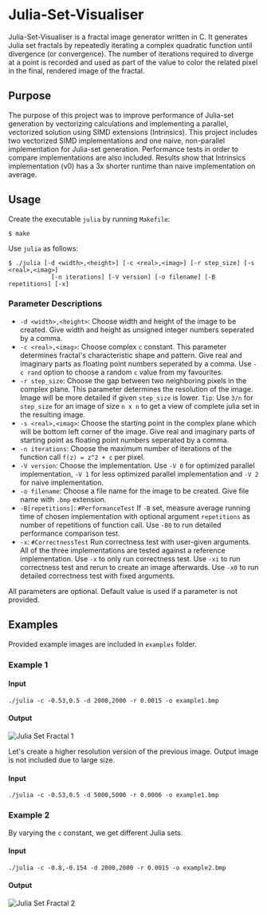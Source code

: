 # Julia-Set-Visualiser
Julia-Set-Visualiser is a fractal image generator written in C. It generates Julia set fractals by repeatedly iterating a complex quadratic function until divergence (or convergence). The number of iterations required to diverge at a point is recorded and used as part of the value to color the related pixel in the final, rendered image of the fractal.

## Purpose
The purpose of this project was to improve performance of Julia-set generation by vectorizing calculations and implementing a parallel, vectorized solution using SIMD extensions (Intrinsics). This project includes two vectorized SIMD implementations and one naive, non-parallel implementation for Julia-set generation. Performance tests in order to compare implementations are also included. Results show that Intrinsics implementation (v0) has a 3x shorter runtime than naive implementation on average.

## Usage
Create the executable `julia` by running `Makefile`:
```
$ make
```
Use `julia` as follows:
```
$ ./julia [-d <width>,<height>] [-c <real>,<imag>] [-r step_size] [-s <real>,<imag>] 
            [-n iterations] [-V version] [-o filename] [-B repetitions] [-x]
```
### Parameter Descriptions
* `-d <width>,<height>`: Choose width and height of the image to be created. Give width and height as unsigned integer numbers seperated by a comma.
* `-c <real>,<imag>`: Choose complex `c` constant. This parameter determines fractal's characteristic shape and pattern. Give real and imaginary parts as floating point numbers seperated by a comma. Use `-c rand` option to choose a random `c` value from my favourites.
* `-r step_size`: Choose the gap between two neighboring pixels in the complex plane. This parameter determines the resolution of the image. Image will be more detailed if given `step_size` is lower.
`Tip`: Use `3/n` for `step_size` for an image of size `n x n` to get a view of complete julia set in the resulting image.
* `-s <real>,<imag>`: Choose the starting point in the complex plane which will be bottom left corner of the image. Give real and imaginary parts of starting point as floating point numbers seperated by a comma.
* `-n iterations`: Choose the maximum number of iterations of the function call `f(z) = z^2 + c` per pixel.
* `-V version`:  Choose the implementation. Use `-V 0` for optimized parallel implementation, `-V 1` for less optimized parallel implementation and `-V 2` for naive implementation.
* `-o filename`: Choose a file name for the image to be created. Give file name with `.bmp` extension.
* `-B[repetitions]`: `#PerformanceTest` If `-B` set, measure average running time of chosen implementation with optional argument `repetitions` as number of repetitions of function call. Use `-B0` to run detailed performance comparison test.
* `-x`: `#CorrectnessTest` Run correctness test with user-given arguments. All of the three implementations are tested against a reference implementation. Use `-x` to only run correctness test. Use `-xi` to run correctness test and rerun to create an image afterwards. Use `-x0` to run detailed correctness test with fixed arguments.

All parameters are optional. Default value is used if a parameter is not provided.

## Examples
Provided example images are included in `examples` folder.

### Example 1
#### Input
```
./julia -c -0.53,0.5 -d 2000,2000 -r 0.0015 -o example1.bmp
```
#### Output
![Julia Set Fractal 1](/examples/example1.bmp?raw=true "Julia Set Fractal 1")

Let's create a higher resolution version of the previous image. Output image is not included due to large size.
#### Input
```
./julia -c -0.53,0.5 -d 5000,5000 -r 0.0006 -o example1.bmp
```

### Example 2 
By varying the `c` constant, we get different Julia sets.

#### Input
```
./julia -c -0.8,-0.154 -d 2000,2000 -r 0.0015 -o example2.bmp
```

#### Output
![Julia Set Fractal 2](/examples/example2.bmp?raw=true "Julia Set Fractal 2")